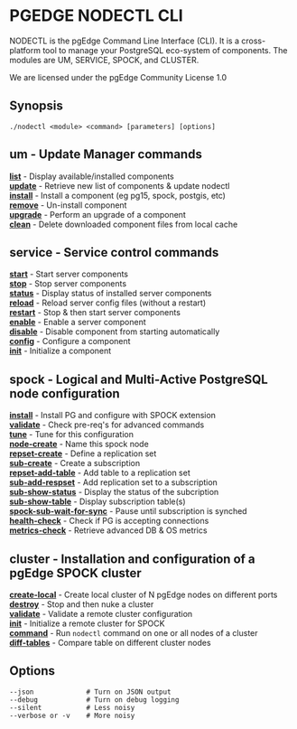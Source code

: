# PGEDGE NODECTL CLI
NODECTL is the pgEdge Command Line Interface (CLI).  It is a cross-platform 
tool to manage your PostgreSQL eco-system of components.  The modules are 
UM, SERVICE, SPOCK, and CLUSTER.

We are licensed under the pgEdge Community License 1.0

## Synopsis
    ./nodectl <module> <command> [parameters] [options] 

## um - Update Manager commands
[**list**](cli/doc/um-list.md) - Display available/installed components<br>
[**update**](cli/doc/um-update.md)  - Retrieve new list of components & update nodectl<br>
[**install**](cli/doc/um-install.md) - Install a component (eg pg15, spock, postgis, etc)<br>
[**remove**](cli/doc/um-remove.md) - Un-install component<br>
[**upgrade**](cli/doc/um-upgrade.md) - Perform an upgrade of a component<br>
[**clean**](cli/doc/um-clean.md) - Delete downloaded component files from local cache<br>


## service - Service control commands
[**start**](service-start.md)                 - Start server components<br>
[**stop**](doc/service-stop.md)               - Stop server components<br>
[**status**](doc/service-status.md)           - Display status of installed server components<br>
[**reload**](doc/service-reload.md)           - Reload server config files (without a restart)<br>
[**restart**](doc/service-restart.md)         - Stop & then start server components<br>
[**enable**](doc/service-enable.md)           - Enable a server component<br>
[**disable**](doc/service-disable.md)         - Disable component from starting automatically<br>
[**config**](doc/service-config-.md)          - Configure a component<br>
[**init**](doc/service-init.md)               - Initialize a component<br>

## spock - Logical and Multi-Active PostgreSQL node configuration
[**install**](doc/spock-install.md)             - Install PG and configure with SPOCK extension<br>
[**validate**](doc/spock-validate.md)           - Check pre-req's for advanced commands<br>
[**tune**](doc/spock-tune.md)                   - Tune for this configuration<br>
[**node-create**](doc/spock-node-create.md)     - Name this spock node<br>
[**repset-create**](doc/spock-repset-create.md) - Define a replication set<br>
[**sub-create**](doc/spock-sub-create.md)       - Create a subscription<br>
[**repset-add-table**](doc/spock-repset-add-table.md)  - Add table to a replication set<br>
[**sub-add-respset**](doc/spock-sub-add-repset.md)     - Add replication set to a subscription<br>
[**sub-show-status**](spock-sub-show-status.md)        - Display the status of the subcription<br>
[**sub-show-table**](doc/spock-sub-show-table.md)      - Display subscription table(s)<br>
[**spock-sub-wait-for-sync**](doc/spock-sub-wait-for-sync.md)  - Pause until subscription is synched<br>
[**health-check**](doc/spock-health-check.md)          - Check if PG is accepting connections<br>
[**metrics-check**](doc/spock-metrics-check.md)        - Retrieve advanced DB & OS metrics<br>

## cluster - Installation and configuration of a pgEdge SPOCK cluster
[**create-local**](doc/cluster-create-local.md)   - Create local cluster of N pgEdge nodes on different ports<br>
[**destroy**](doc/cluster-destroy.md)             - Stop and then nuke a cluster<br>
[**validate**](doc/cluster-validate.md)           - Validate a remote cluster configuration<br>
[**init**](doc/cluster-init.md)                   - Initialize a remote cluster for SPOCK<br>
[**command**](doc/cluster-command.md)             - Run `nodectl` command on one or all nodes of a cluster<br>
[**diff-tables**](doc/cluster-diff-tables.md)     - Compare table on different cluster nodes<br>

## Options
    --json             # Turn on JSON output
    --debug            # Turn on debug logging
    --silent           # Less noisy
    --verbose or -v    # More noisy

